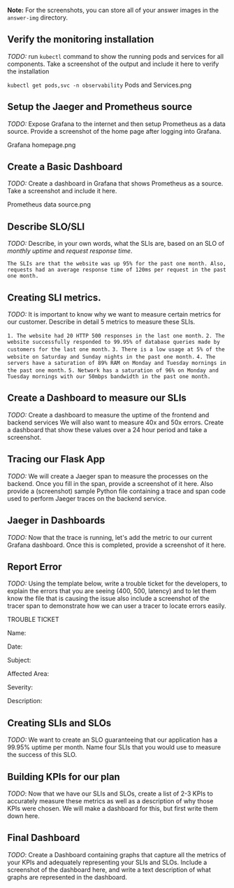 **Note:** For the screenshots, you can store all of your answer images in the `answer-img` directory.

## Verify the monitoring installation

*TODO:* run `kubectl` command to show the running pods and services for all components. Take a screenshot of the output and include it here to verify the installation

`kubectl get pods,svc -n observability`
Pods and Services.png

## Setup the Jaeger and Prometheus source
*TODO:* Expose Grafana to the internet and then setup Prometheus as a data source. Provide a screenshot of the home page after logging into Grafana.

Grafana homepage.png

## Create a Basic Dashboard
*TODO:* Create a dashboard in Grafana that shows Prometheus as a source. Take a screenshot and include it here.

Prometheus data source.png

## Describe SLO/SLI
*TODO:* Describe, in your own words, what the SLIs are, based on an SLO of *monthly uptime* and *request response time*.

`The SLIs are that the website was up 95% for the past one month. Also, requests had an average response time of 120ms per request in the past one month.`

## Creating SLI metrics.
*TODO:* It is important to know why we want to measure certain metrics for our customer. Describe in detail 5 metrics to measure these SLIs. 

`1. The website had 20 HTTP 500 responses in the last one month.`
`2. The website successfully responded to 99.95% of database queries made by customers for the last one month.`
`3. There is a low usage at 5% of the website on Saturday and Sunday nights in the past one month.`
`4. The servers have a saturation of 89% RAM on Monday and Tuesday mornings in the past one month.`
`5. Network has a saturation of 96% on Monday and Tuesday mornings with our 50mbps bandwidth in the past one month.`

## Create a Dashboard to measure our SLIs
*TODO:* Create a dashboard to measure the uptime of the frontend and backend services We will also want to measure 40x and 50x errors. Create a dashboard that show these values over a 24 hour period and take a screenshot.

## Tracing our Flask App
*TODO:*  We will create a Jaeger span to measure the processes on the backend. Once you fill in the span, provide a screenshot of it here. Also provide a (screenshot) sample Python file containing a trace and span code used to perform Jaeger traces on the backend service.

## Jaeger in Dashboards
*TODO:* Now that the trace is running, let's add the metric to our current Grafana dashboard. Once this is completed, provide a screenshot of it here.

## Report Error
*TODO:* Using the template below, write a trouble ticket for the developers, to explain the errors that you are seeing (400, 500, latency) and to let them know the file that is causing the issue also include a screenshot of the tracer span to demonstrate how we can user a tracer to locate errors easily.

TROUBLE TICKET

Name:

Date:

Subject:

Affected Area:

Severity:

Description:


## Creating SLIs and SLOs
*TODO:* We want to create an SLO guaranteeing that our application has a 99.95% uptime per month. Name four SLIs that you would use to measure the success of this SLO.

## Building KPIs for our plan
*TODO*: Now that we have our SLIs and SLOs, create a list of 2-3 KPIs to accurately measure these metrics as well as a description of why those KPIs were chosen. We will make a dashboard for this, but first write them down here.

## Final Dashboard
*TODO*: Create a Dashboard containing graphs that capture all the metrics of your KPIs and adequately representing your SLIs and SLOs. Include a screenshot of the dashboard here, and write a text description of what graphs are represented in the dashboard.  
